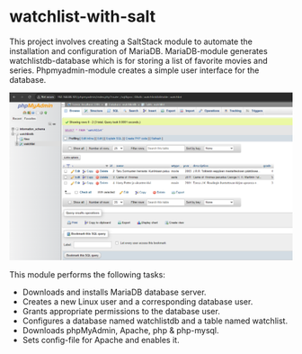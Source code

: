 # watchlist-with-salt

This project involves creating a SaltStack module to automate the installation and configuration of MariaDB. MariaDB-module generates watchlistdb-database which is for storing a list of favorite movies and series. Phpmyadmin-module creates a simple user interface for the database.

![Picture of user interface](phpmyadmin.png)

This module performs the following tasks:

- Downloads and installs MariaDB database server.
- Creates a new Linux user and a corresponding database user.
- Grants appropriate permissions to the database user.
- Configures a database named watchlistdb and a table named watchlist.
- Downloads phpMyAdmin, Apache, php & php-mysql.
- Sets config-file for Apache and enables it.

